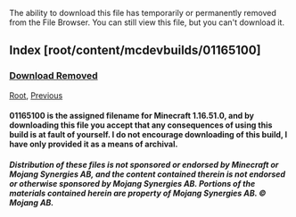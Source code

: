 The ability to download this file has temporarily or permanently removed from the File Browser. You can still view this file, but you can't download it.
## Index [root/content/mcdevbuilds/01165100]
### [Download Removed](./01165100.claim)
[Root](/), [Previous](.././)
#### 01165100 is the assigned filename for Minecraft 1.16.51.0, and by downloading this file you accept that any consequences of using this build is at fault of yourself. I do not encourage downloading of this build, I have only provided it as a means of archival.
##### Distribution of these files is not sponsored or endorsed by Minecraft or Mojang Synergies AB, and the content contained therein is not endorsed or otherwise sponsored by Mojang Synergies AB. Portions of the materials contained herein are property of Mojang Synergies AB. © Mojang AB.
